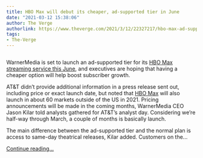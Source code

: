 ```yaml
---
title: HBO Max will debut its cheaper, ad-supported tier in June
date: "2021-03-12 15:38:06"
author: The Verge
authorlink: https://www.theverge.com/2021/3/12/22327217/hbo-max-ad-supported-tier-launch-date-international-price-subscriber-growth
tags:
- The-Verge
---
```

<figure>
      <img alt="" src="https://cdn.vox-cdn.com/thumbor/72RJIb4KLLpfbo417F3_kQS6pTw=/0x0:1725x1150/1310x873/cdn.vox-cdn.com/uploads/chorus_image/image/68955404/Screen_Shot_2021_03_12_at_10.18.39_AM.0.png" />
    </figure>

  <p id="syNyc9">WarnerMedia is set to launch an ad-supported tier for its <a href="https://www.theverge.com/21548253/hbo-max-netflix-hulu-streaming-cable">HBO Max streaming service this June</a>, and executives are hoping that having a cheaper option will help boost subscriber growth. </p>
<p id="1ahQku">AT&amp;T didn’t provide additional information in a press release sent out, including price or exact launch date, but noted that <a href="http://voxmediapartner.go2cloud.org/aff_c?offer_id=2&amp;aff_id=1&amp;source=Verge&amp;aff_sub=JuneCheaperAd031221">HBO Max</a> will also launch in about 60 markets outside of the US in 2021. Pricing announcements will be made in the coming months, WarnerMedia CEO Jason Kilar told analysts gathered for AT&amp;T’s analyst day. Considering we’re half-way through March, a couple of months is basically launch. </p>
<p id="F1t8cN">The main difference between the ad-supported tier and the normal plan is access to same-day theatrical releases, Kilar added. Customers on the...</p>
  <p>
    <a href="https://www.theverge.com/2021/3/12/22327217/hbo-max-ad-supported-tier-launch-date-international-price-subscriber-growth">Continue reading&hellip;</a>
  </p>